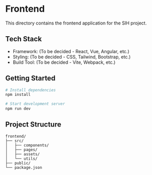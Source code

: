 # Frontend

This directory contains the frontend application for the SIH project.

## Tech Stack
- Framework: (To be decided - React, Vue, Angular, etc.)
- Styling: (To be decided - CSS, Tailwind, Bootstrap, etc.)
- Build Tool: (To be decided - Vite, Webpack, etc.)

## Getting Started

```bash
# Install dependencies
npm install

# Start development server
npm run dev
```

## Project Structure
```
frontend/
├── src/
│   ├── components/
│   ├── pages/
│   ├── assets/
│   └── utils/
├── public/
└── package.json
```